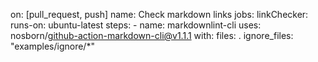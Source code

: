   
on: [pull_request, push]
name: Check markdown links
jobs:
  linkChecker:
    runs-on: ubuntu-latest
    steps:
      - name: markdownlint-cli
        uses: nosborn/github-action-markdown-cli@v1.1.1
        with:
          files: .
          ignore_files: "examples/ignore/*"
